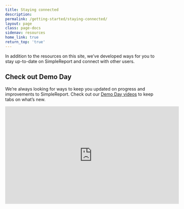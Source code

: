 ```yaml
---
title: Staying connected
description:
permalink: /getting-started/staying-connected/
layout: page
class: page-docs
sidenav: resources
home_link: true
return_top: 'true'
---
```


In addition to the resources on this site, we’ve developed ways for you to stay up-to-date on SimpleReport and connect with other users.

## Check out Demo Day

We’re always looking for ways to keep you updated on progress and improvements to SimpleReport. Check out our [Demo Day videos](https://www.youtube.com/playlist?list=PL3U3nqqPGhaZbRpj1r7dE1W2tIzcjthbh) to keep tabs on what’s new.

<div class="usa-embed-container">
  <iframe title="USDS-CDC PRIME Demo Day Playlist" width="560" height="315" src="https://www.youtube.com/embed/videoseries?list=PL3U3nqqPGhaZbRpj1r7dE1W2tIzcjthbh" frameborder="0" allow="autoplay; encrypted-media" allowfullscreen></iframe>
</div>
